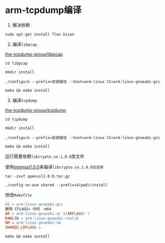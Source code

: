 # arm-tcpdump编译

1. 解决依赖

`sudo apt-get install flex bison`

2. 编译`libpcap`

[the-tcpdump-group/libpcap](https://github.com/the-tcpdump-group/libpcap)

`cd libpcap`

`mkdir install`

`./configure --prefix=安装路径 --host=arm-linux CC=arm-linux-gnueabi-gcc`

`make && make install`

3. 编译`tcpdump`

[the-tcpdump-group/tcpdump](https://github.com/the-tcpdump-group/tcpdump)

`cd tcpdump`

`mkdir install`

`./configure --prefix=安装路径 --host=arm-linux CC=arm-linux-gnueabi-gcc`

`make && make install`



运行需要依赖`libcrypto.so.1.0.0`库文件

使用[openssl1.0.0](https://www.openssl.org/source/old/1.0.0/)来编译`libcrypto.so.1.0.0动态库`

`tar -zxvf openssl1.0.0.tar.gz`

`./config no-asm shared --prefix=$(pwd)/install`

修改`Makefile`

```makefile
CC = arm-linux-gnueabi-gcc
删除 CFLAGS= 中的 -m64
AR = arm-linux-gnueabi-ar $(ARFLAGS) r
RANLIB = arm-linux-gnueabi-ranlib
NM = arm-linux-gnueabi-nm
SHARED_LDFLAGS = 
```

`make && make install`